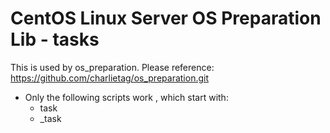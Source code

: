 # CentOS Linux Server OS Preparation Lib - tasks
This is used by os_preparation.
Please reference:
https://github.com/charlietag/os_preparation.git

* Only the following scripts work , which start with:
  * task
  * _task
